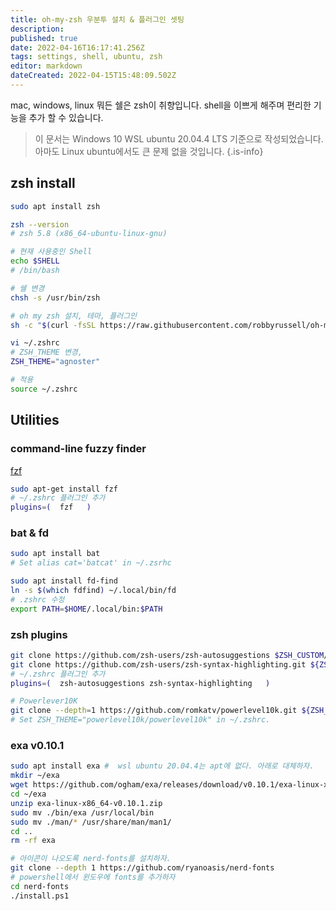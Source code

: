 ```yaml
---
title: oh-my-zsh 우분투 설치 & 플러그인 셋팅
description: 
published: true
date: 2022-04-16T16:17:41.256Z
tags: settings, shell, ubuntu, zsh
editor: markdown
dateCreated: 2022-04-15T15:48:09.502Z
---
```


mac, windows, linux 뭐든 쉘은 zsh이 취향입니다. shell을 이쁘게 해주며 편리한 기능을 추가 할 수 있습니다.

> 이 문서는 Windows 10 WSL ubuntu 20.04.4 LTS 기준으로 작성되었습니다. 아마도 Linux ubuntu에서도 큰 문제 없을 것입니다.
{.is-info}

## zsh install
```bash
sudo apt install zsh

zsh --version
# zsh 5.8 (x86_64-ubuntu-linux-gnu)

# 현재 사용중인 Shell
echo $SHELL
# /bin/bash

# 쉘 변경
chsh -s /usr/bin/zsh

# oh my zsh 설치, 테마, 플러그인
sh -c "$(curl -fsSL https://raw.githubusercontent.com/robbyrussell/oh-my-zsh/master/tools/install.sh)"

vi ~/.zshrc
# ZSH_THEME 변경, 
ZSH_THEME="agnoster"

# 적용
source ~/.zshrc
```

## Utilities
### command-line fuzzy finder
[fzf](https://github.com/junegunn/fzf#using-linux-package-managers)

```bash
sudo apt-get install fzf
# ~/.zshrc 플러그인 추가
plugins=(  fzf   )
```
### bat & fd
```bash
sudo apt install bat
# Set alias cat='batcat' in ~/.zsrhc

sudo apt install fd-find
ln -s $(which fdfind) ~/.local/bin/fd
# .zshrc 수정 
export PATH=$HOME/.local/bin:$PATH

```


### zsh plugins
```bash
git clone https://github.com/zsh-users/zsh-autosuggestions $ZSH_CUSTOM/zsh-autosuggestions
git clone https://github.com/zsh-users/zsh-syntax-highlighting.git ${ZSH_CUSTOM:-~/.oh-my-zsh/custom}/plugins/zsh-syntax-highlighting
# ~/.zshrc 플러그인 추가
plugins=(  zsh-autosuggestions zsh-syntax-highlighting   )

# Powerlever10K
git clone --depth=1 https://github.com/romkatv/powerlevel10k.git ${ZSH_CUSTOM:-$HOME/.oh-my-zsh/custom}/themes/powerlevel10k
# Set ZSH_THEME="powerlevel10k/powerlevel10k" in ~/.zshrc.
```

### exa v0.10.1
```bash
sudo apt install exa #  wsl ubuntu 20.04.4는 apt에 없다. 아래로 대체하자.
mkdir ~/exa
wget https://github.com/ogham/exa/releases/download/v0.10.1/exa-linux-x86_64-v0.10.1.zip
cd ~/exa
unzip exa-linux-x86_64-v0.10.1.zip
sudo mv ./bin/exa /usr/local/bin
sudo mv ./man/* /usr/share/man/man1/
cd ..
rm -rf exa

# 아이콘이 나오도록 nerd-fonts를 설치하자.
git clone --depth 1 https://github.com/ryanoasis/nerd-fonts
# powershell에서 윈도우에 fonts를 추가하자
cd nerd-fonts
./install.ps1

```